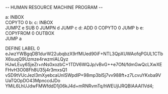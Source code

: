 -- HUMAN RESOURCE MACHINE PROGRAM --

a:
    INBOX   
    COPYTO   0
b:
c:
    INBOX   
    JUMPZ    e
    SUB      0
    JUMPN    d
    JUMP     c
d:
    ADD      0
    COPYTO   0
    JUMP     b
e:
    COPYFROM 0
    OUTBOX  
    JUMP     a


DEFINE LABEL 0
eJwzYWBgqDB1durW22ubqbzX9rfMUed90iF+NTL3QpXUWAofqPGUL1CTbX6suqQ9Uzmze4rwzmlALQyz
HJwLEuy6SjeZr+nNs0xozbC+1TDV6WQJp/vBvG++e7ON/fdmGwQcLXwXEFHvH3O08Fh8U35j4r3mxsQ1
vSD9tVUcJezl3mXyebcaUnISWpdlP+98mp3bl5j7vv988ft+z7LcvuYKxba9VUaTQOpDO43MpnccdJDo
YMiL6LhUJdwFMWfddD1j06kJ4d+mRNRvmTq/hWEUjIJRQBIAAAI1Vd4;

